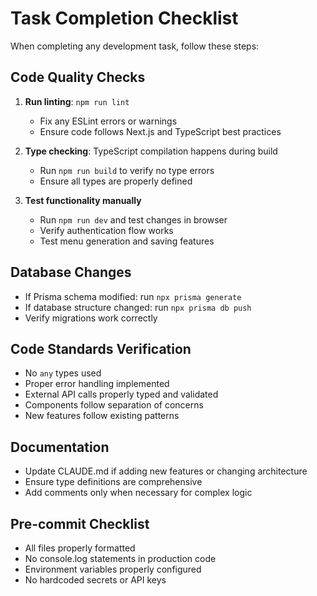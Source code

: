 # Task Completion Checklist

When completing any development task, follow these steps:

## Code Quality Checks
1. **Run linting**: `npm run lint`
   - Fix any ESLint errors or warnings
   - Ensure code follows Next.js and TypeScript best practices

2. **Type checking**: TypeScript compilation happens during build
   - Run `npm run build` to verify no type errors
   - Ensure all types are properly defined

3. **Test functionality manually**
   - Run `npm run dev` and test changes in browser
   - Verify authentication flow works
   - Test menu generation and saving features

## Database Changes
- If Prisma schema modified: run `npx prisma generate`
- If database structure changed: run `npx prisma db push`
- Verify migrations work correctly

## Code Standards Verification
- No `any` types used
- Proper error handling implemented
- External API calls properly typed and validated
- Components follow separation of concerns
- New features follow existing patterns

## Documentation
- Update CLAUDE.md if adding new features or changing architecture
- Ensure type definitions are comprehensive
- Add comments only when necessary for complex logic

## Pre-commit Checklist
- All files properly formatted
- No console.log statements in production code
- Environment variables properly configured
- No hardcoded secrets or API keys